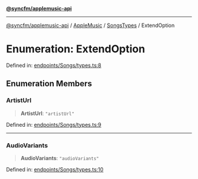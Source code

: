 [**@syncfm/applemusic-api**](../../../../../../README.md)

***

[@syncfm/applemusic-api](../../../../../../globals.md) / [AppleMusic](../../../README.md) / [SongsTypes](../README.md) / ExtendOption

# Enumeration: ExtendOption

Defined in: [endpoints/Songs/types.ts:8](https://github.com/sync-fm/applemusic-api/blob/9ff258d5e3837a0cb0f9914911c5614d92f344ed/src/endpoints/Songs/types.ts#L8)

## Enumeration Members

### ArtistUrl

> **ArtistUrl**: `"artistUrl"`

Defined in: [endpoints/Songs/types.ts:9](https://github.com/sync-fm/applemusic-api/blob/9ff258d5e3837a0cb0f9914911c5614d92f344ed/src/endpoints/Songs/types.ts#L9)

***

### AudioVariants

> **AudioVariants**: `"audioVariants"`

Defined in: [endpoints/Songs/types.ts:10](https://github.com/sync-fm/applemusic-api/blob/9ff258d5e3837a0cb0f9914911c5614d92f344ed/src/endpoints/Songs/types.ts#L10)

